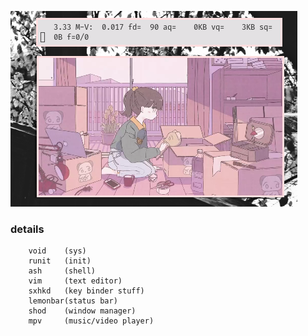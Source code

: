 ![img](untitled.png)

### details
        void    (sys)
        runit   (init)
        ash     (shell)
        vim     (text editor)
        sxhkd   (key binder stuff)
        lemonbar(status bar)
        shod    (window manager)
        mpv     (music/video player)

